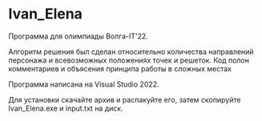# Ivan_Elena
Программа для олимпиады Волга-IT'22.

Алгоритм решения был сделан относительно количества направлений персонажа и всевозможных положениях точек и решеток.
Код полон комментариев и объясения принципа работы в сложных местах

Программа написана на Visual Studio 2022.

Для установки скачайте архив и распакуйте его, затем скопируйте Ivan_Elena.exe и input.txt на диск.

